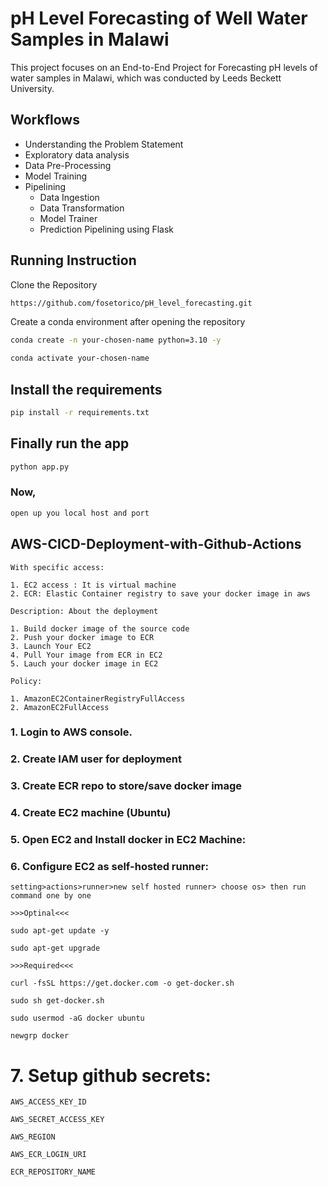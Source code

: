 # pH Level Forecasting of Well Water Samples in Malawi
This project focuses on an End-to-End Project for Forecasting pH levels of water samples in Malawi, which was conducted by Leeds Beckett University.

## Workflows
- Understanding the Problem Statement
- Exploratory data analysis
- Data Pre-Processing
- Model Training
- Pipelining
    - Data Ingestion
    - Data Transformation
    - Model Trainer
    - Prediction Pipelining using Flask

## Running Instruction

Clone the Repository

```bash
https://github.com/fosetorico/pH_level_forecasting.git
```

Create a conda environment after opening the repository

```bash
conda create -n your-chosen-name python=3.10 -y
```

```bash
conda activate your-chosen-name
```

## Install the requirements

```bash
pip install -r requirements.txt
```

## Finally run the app
```bash
python app.py
```

### Now,
```bash
open up you local host and port
```

## AWS-CICD-Deployment-with-Github-Actions

	With specific access:

	1. EC2 access : It is virtual machine
	2. ECR: Elastic Container registry to save your docker image in aws

	Description: About the deployment

	1. Build docker image of the source code
	2. Push your docker image to ECR
	3. Launch Your EC2 
	4. Pull Your image from ECR in EC2
	5. Lauch your docker image in EC2

	Policy:

	1. AmazonEC2ContainerRegistryFullAccess
	2. AmazonEC2FullAccess

### 1. Login to AWS console.

### 2. Create IAM user for deployment

### 3. Create ECR repo to store/save docker image

### 4. Create EC2 machine (Ubuntu) 

### 5. Open EC2 and Install docker in EC2 Machine:

### 6. Configure EC2 as self-hosted runner:
    setting>actions>runner>new self hosted runner> choose os> then run command one by one

	>>>Optinal<<<

	sudo apt-get update -y

	sudo apt-get upgrade
	
	>>>Required<<<

	curl -fsSL https://get.docker.com -o get-docker.sh

	sudo sh get-docker.sh

	sudo usermod -aG docker ubuntu

	newgrp docker

# 7. Setup github secrets:

    AWS_ACCESS_KEY_ID

    AWS_SECRET_ACCESS_KEY

    AWS_REGION

    AWS_ECR_LOGIN_URI

    ECR_REPOSITORY_NAME